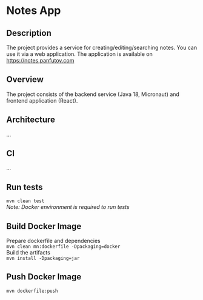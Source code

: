 # Notes App 
## Description
The project provides a service for creating/editing/searching notes. 
You can use it via a web application. The application is available on https://notes.panfutov.com 
## Overview
The project consists of the backend service (Java 18, Micronaut) and frontend application (React).
## Architecture
...
## CI
... 
## Run tests 
`mvn clean test`
<br>
_Note: Docker environment is required to run tests_
## Build Docker Image
Prepare dockerfile and dependencies <br>
`mvn clean mn:dockerfile -Dpackaging=docker` <br>
Build the artifacts <br>
`mvn install -Dpackaging=jar` <br>

## Push Docker Image 
`mvn dockerfile:push`
